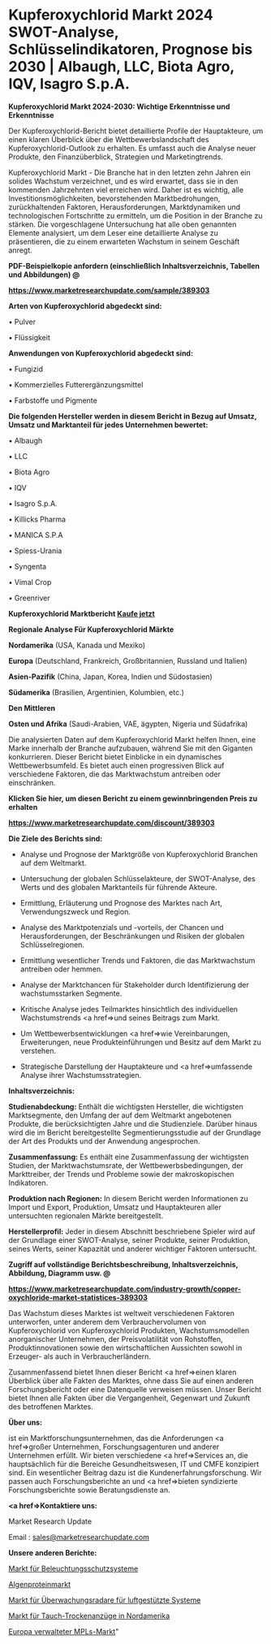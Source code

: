 # Kupferoxychlorid Markt 2024 SWOT-Analyse, Schlüsselindikatoren, Prognose bis 2030 | Albaugh, LLC, Biota Agro, IQV, Isagro S.p.A.

<strong>Kupferoxychlorid Markt 2024-2030: Wichtige Erkenntnisse und Erkenntnisse</strong>

Der Kupferoxychlorid-Bericht bietet detaillierte Profile der Hauptakteure, um einen klaren Überblick über die Wettbewerbslandschaft des Kupferoxychlorid-Outlook zu erhalten. Es umfasst auch die Analyse neuer Produkte, den Finanzüberblick, Strategien und Marketingtrends.

Kupferoxychlorid Markt - Die Branche hat in den letzten zehn Jahren ein solides Wachstum verzeichnet, und es wird erwartet, dass sie in den kommenden Jahrzehnten viel erreichen wird. Daher ist es wichtig, alle Investitionsmöglichkeiten, bevorstehenden Marktbedrohungen, zurückhaltenden Faktoren, Herausforderungen, Marktdynamiken und technologischen Fortschritte zu ermitteln, um die Position in der Branche zu stärken. Die vorgeschlagene Untersuchung hat alle oben genannten Elemente analysiert, um dem Leser eine detaillierte Analyse zu präsentieren, die zu einem erwarteten Wachstum in seinem Geschäft anregt.



<strong><b>PDF-Beispielkopie anfordern (einschließlich Inhaltsverzeichnis, Tabellen und Abbildungen) @ </b></strong>

<strong><a href=https://www.marketresearchupdate.com/sample/389303>

<strong>https://www.marketresearchupdate.com/sample/389303</u></a></strong></strong>



<strong>Arten von Kupferoxychlorid abgedeckt sind:</strong>

• Pulver

• Flüssigkeit



<strong>Anwendungen von Kupferoxychlorid abgedeckt sind:</strong>

• Fungizid

• Kommerzielles Futterergänzungsmittel

• Farbstoffe und Pigmente



<strong>Die folgenden Hersteller werden in diesem Bericht in Bezug auf Umsatz, Umsatz und Marktanteil für jedes Unternehmen bewertet:</strong>

• Albaugh

• LLC

• Biota Agro

• IQV

• Isagro S.p.A.

• Killicks Pharma

• MANICA S.P.A

• Spiess-Urania

• Syngenta

• Vimal Crop

• Greenriver



<strong>Kupferoxychlorid Marktbericht <a href=https://www.marketresearchupdate.com/buynow/389303>Kaufe jetzt</a></strong>



<strong>Regionale Analyse Für Kupferoxychlorid Märkte</strong>



<strong>Nordamerika</strong> (USA, Kanada und Mexiko)



<strong>Europa</strong> (Deutschland, Frankreich, Großbritannien, Russland und Italien)



<strong>Asien-Pazifik</strong> (China, Japan, Korea, Indien und Südostasien)



<strong>Südamerika</strong> (Brasilien, Argentinien, Kolumbien, etc.)



<strong>Den Mittleren</strong> 

<strong>Osten und Afrika</strong> (Saudi-Arabien, VAE, ägypten, Nigeria und Südafrika)

Die analysierten Daten auf dem Kupferoxychlorid Markt helfen Ihnen, eine Marke innerhalb der Branche aufzubauen, während Sie mit den Giganten konkurrieren. Dieser Bericht bietet Einblicke in ein dynamisches Wettbewerbsumfeld. Es bietet auch einen progressiven Blick auf verschiedene Faktoren, die das Marktwachstum antreiben oder einschränken.



<strong>Klicken Sie hier, um diesen Bericht zu einem gewinnbringenden Preis zu erhalten
</strong>

<strong><a href=https://www.marketresearchupdate.com/discount/389303>https://www.marketresearchupdate.com/discount/389303</b></u></strong></a>



<strong>Die Ziele des Berichts sind:</strong>

- Analyse und Prognose der Marktgröße von Kupferoxychlorid Branchen auf dem Weltmarkt.

- Untersuchung der globalen Schlüsselakteure, der SWOT-Analyse, des Werts und des globalen Marktanteils für führende Akteure.

- Ermittlung, Erläuterung und Prognose des Marktes nach Art, Verwendungszweck und Region.

- Analyse des Marktpotenzials und -vorteils, der Chancen und Herausforderungen, der Beschränkungen und Risiken der globalen Schlüsselregionen.

- Ermittlung wesentlicher Trends und Faktoren, die das Marktwachstum antreiben oder hemmen.

- Analyse der Marktchancen für Stakeholder durch Identifizierung der wachstumsstarken Segmente.

- Kritische Analyse jedes Teilmarktes hinsichtlich des individuellen Wachstumstrends <a href=>und</a> seines Beitrags zum Markt.

- Um Wettbewerbsentwicklungen <a href=>wie</a> Vereinbarungen, Erweiterungen, neue Produkteinführungen und Besitz auf dem Markt zu verstehen.

- Strategische Darstellung der Hauptakteure und <a href=>umfas</a>sende Analyse ihrer Wachstumsstrategien.



<strong>Inhaltsverzeichnis:</strong>



<strong>Studienabdeckung:</strong> Enthält die wichtigsten Hersteller, die wichtigsten Marktsegmente, den Umfang der auf dem Weltmarkt angebotenen Produkte, die berücksichtigten Jahre und die Studienziele. Darüber hinaus wird die im Bericht bereitgestellte Segmentierungsstudie auf der Grundlage der Art des Produkts und der Anwendung angesprochen.



<strong>Zusammenfassung:</strong> Es enthält eine Zusammenfassung der wichtigsten Studien, der Marktwachstumsrate, der Wettbewerbsbedingungen, der Markttreiber, der Trends und Probleme sowie der makroskopischen Indikatoren.



<strong>Produktion nach Regionen:</strong> In diesem Bericht werden Informationen zu Import und Export, Produktion, Umsatz und Hauptakteuren aller untersuchten regionalen Märkte bereitgestellt.



<strong>Herstellerprofil:</strong> Jeder in diesem Abschnitt beschriebene Spieler wird auf der Grundlage einer SWOT-Analyse, seiner Produkte, seiner Produktion, seines Werts, seiner Kapazität und anderer wichtiger Faktoren untersucht.



<strong><b>Zugriff auf vollständige Berichtsbeschreibung, Inhaltsverzeichnis, Abbildung, Diagramm usw. @ </b></strong>

<strong><a href=https://www.marketresearchupdate.com/industry-growth/copper-oxychloride-market-statistices-389303>https://www.marketresearchupdate.com/industry-growth/copper-oxychloride-market-statistices-389303</a></strong>

Das Wachstum dieses Marktes ist weltweit verschiedenen Faktoren unterworfen, unter anderem dem Verbrauchervolumen von Kupferoxychlorid von Kupferoxychlorid Produkten, Wachstumsmodellen anorganischer Unternehmen, der Preisvolatilität von Rohstoffen, Produktinnovationen sowie den wirtschaftlichen Aussichten sowohl in Erzeuger- als auch in Verbraucherländern.

Zusammenfassend bietet Ihnen dieser Bericht <a href=>einen</a> klaren Überblick über alle Fakten des Marktes, ohne dass Sie auf einen anderen Forschungsbericht oder eine Datenquelle verweisen müssen. Unser Bericht bietet Ihnen alle Fakten über die Vergangenheit, Gegenwart und Zukunft des betroffenen Marktes.



<strong>Über uns:</strong>

 ist ein Marktforschungsunternehmen, das die Anforderungen <a href=>großer</a> Unternehmen, Forschungsagenturen und anderer Unternehmen erfüllt. Wir bieten verschiedene <a href=>Services</a> an, die hauptsächlich für die Bereiche Gesundheitswesen, IT und CMFE konzipiert sind. Ein wesentlicher Beitrag dazu ist die Kundenerfahrungsforschung. Wir passen auch Forschungsberichte an und <a href=>bieten</a> syndizierte Forschungsberichte sowie Beratungsdienste an.



<strong><a href=>Kontaktiere uns:</a></strong>

Market Research Update

Email : sales@marketresearchupdate.com



<strong>Unsere anderen Berichte:</strong>

<a href=https://www.linkedin.com/pulse/lighting-protection-systems-market-witness>Markt für Beleuchtungsschutzsysteme</a>

<a href=https://www.linkedin.com/pulse/algal-protein-market-analysis-segment-region>Algenproteinmarkt</a>

<a href=https://www.linkedin.com/pulse/airborne-systems-surveillance-radar-market-sizing-up-anticipating>Markt für Überwachungsradare für luftgestützte Systeme</a>

<a href=https://www.linkedin.com/pulse/north-america-diving-drysuits-market-report-covers>Markt für Tauch-Trockenanzüge in Nordamerika</a>

<a href=https://www.linkedin.com/pulse/europe-managed-mpls-market-2023-new>Europa verwalteter MPLs-Markt</a>"
